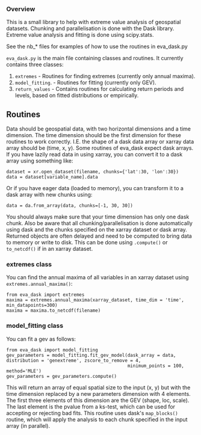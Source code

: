 ### Overview

This is a small library to help with extreme value analysis of geospatial datasets.
Chunking and parallelisation is done with the Dask library.
Extreme value analysis and fitting is done using scipy.stats.

See the nb_* files for examples of how to use the routines in eva_dask.py

`eva_dask.py` is the main file containing classes and routines.
It currently contains three classes:

1. `extremes`       - Routines for finding extremes (currently only annual maxima).
2. `model_fitting`. - Routines for fitting (currently only GEV).
3. `return_values`  - Contains routines for calculating return periods and levels, based on fitted distributions or empirically.

## Routines

Data should be geospatial data, with two horizontal dimensions and a time dimension. The time dimension should be the first dimension for these routines to work correctly. I.E. the shape of a dask data array or xarray data array should be (time, x, y). Some routines of eva_dask expect dask arrays. If you have lazily read data in using xarray, you can convert it to a dask array using something like:

```
dataset = xr.open_dataset(filename, chunks={'lat':30, 'lon':30})
data = dataset[variable_name].data
```

Or if you have eager data (loaded to memory), you can transform it to a dask array with new chunks using:

```
data = da.from_array(data, chunks=[-1, 30, 30])
```

You should always make sure that your time dimension has only one dask chunk. Also be aware that all chunking/parallelisation is done automatically using dask and the chunks specified on the xarray dataset or dask array. Returned objects are often delayed and need to be computed to bring data to memory or write to disk. This can be done using `.compute()` or `to_netcdf()` if in an xarray dataset.

### extremes class
You can find the annual maxima of all variables in an xarray dataset using `extremes.annual_maxima()`:

```
from eva_dask import extremes
maxima = extremes.annual_maxima(xarray_dataset, time_dim = 'time', min_datapoints=300)
maxima = maxima.to_netcdf(filename)
```

### model_fitting class
You can fit a gev as follows:

```
from eva_dask import model_fitting
gev_parameters = model_fitting.fit_gev_model(dask_array = data, distribution = 'genextreme', zscore_to_remove = 4, 
                                             minimum_points = 100, method='MLE')
gev_parameters = gev_parameters.compute()
```

This will return an array of equal spatial size to the input (x, y) but with the time dimension replaced by a new parameters dimension with 4 elements. The first three elements of this dimension are the GEV (shape, loc, scale). The last element is the pvalue from a ks-test, which can be used for accepting or rejecting bad fits. This routine uses dask's `map_blocks()` routine, which will apply the analysis to each chunk specified in the input array (in parallel).
